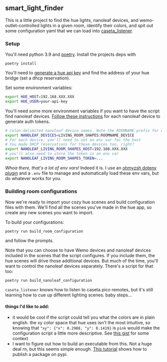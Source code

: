 ## smart_light_finder

This is a little project to find the hue lights, nanoleaf devices, and wemo-outlet-controlled lights in a given room,
identify their colors, and spit out some configuration yaml that we can load into
[caseta_listener](https://github.com/dkulla01/caseta_listener).

### Setup
You'll need python 3.9 and [poetry](https://python-poetry.org/docs/#installation). Install the projects deps with

```commandline
poetry install
```

You'll need to [generate a hue api key](https://developers.meethue.com/develop/hue-api-v2/getting-started/)
and find the address of your hue bridge (set a dhcp reservation).

Set some environment variables:
```bash
export HUE_HOST=192.168.XXX.XXX
export HUE_USER=your-api-key
```

You'll need some more environment variables if you want to have the script find nanoleaf devices.
[Follow these instructions](https://documenter.getpostman.com/view/1559645/RW1gEcCH#0fe71046-6a4b-46b7-ab05-9ea648b06c89)
for each nanoleaf device to generate auth tokens.
```bash
# colon delimited nanoleaf device names. Note the ROOMNAME prefix for each device
export NANOLEAF_DEVICES=LIVING_ROOM_SHAPES:ROOMNAME_DEVICE
# For each device, you'll need to set an env var for the host
# You made DHCP reservations for these devices too, right?
export NANOLEAF_LIVING_ROOM_SHAPES_HOST=192.168.XXX.XXX
# you'll also need to store the token in an env var
export NANOLEAF_LIVING_ROOM_SHAPES_TOKEN=...
```

_Whoa there, that's a lot of env vars!_ Indeed it is. I use an 
[ohmyzsh dotenv plugin](https://github.com/ohmyzsh/ohmyzsh/tree/master/plugins/dotenv) and a `.env` file to manage and
automatically load these env vars, but do whatever works for you. 

### Building room configurations
Now we're ready to import your cozy hue scenes and build configuration files with them. We'll find
all the scenes you've made in the hue app, so create any new scenes you
want to import.

To build your configurations:
```commandline
poetry run build_room_configuration
```

and follow the prompts.

Note that you can choose to have Wemo devices and nanoleaf devices included in the scenes
that the script configures. If you include them, the hue scenes will drive those additional devices.
But much of the time, you'll want to control the nanoleaf devices separately. There's a script
for that too:

```commandline
poetry run build_nanoleaf_configuration
```

`caseta_listener` knows how to listen to caseta pico remotes, but it's still learning how to
cue up different lighting scenes. baby steps...

#### things I'd like to add:
- it would be cool if the script could tell you what the colors are in plain english. the xy color space that hue uses
  isn't the most intuitive, so knowing that `"xy": {"x": 0.2988, "y": 0.1419}` is `pink` would make the configuration
  script a little more descriptive. See [this gist](https://gist.github.com/popcorn245/30afa0f98eea1c2fd34d) for some context
- I want to figure out how to build an executable from this. Not a huge deal rn, but this seems simple enough.
  [This tutorial](https://www.brainsorting.com/posts/publish-a-package-on-pypi-using-poetry/) shows how to publish a package on pypi.